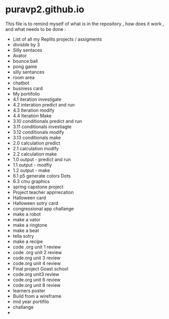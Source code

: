 # puravp2.github.io
This file is to remind myself of what is in the repository , how does it work , and what needs to be done :
- List of all my Replits projects / assigments
-  divisble by 3
-  Silly sentaces
-  Avator
-  bounce ball
-  pong game
-  silly sentances
-  room area
-  chatbot
-  busniess card
-  My portifolio
-  4.1 iteration investigate
-  4.2 interation predict and run
-  4.3 Iteration modify
-  4.4 Iteration Make
-  3.10 conditionals predict and run
-  3.11 conditionals investiagte
-  3.12 conditionals modify
-  3.13 conditionals make
-  2.0 calculation predict
-  2.1 calculation modify
-  2.2 calculation make
-  1.0 output - predict and run
-  1.1 output - modfiy
-  1.2 output - make
-  6.1 p5 generate colors Dots
-  6.3 cmu graphics
-  spring capstone project
-  Project teacher apprrecation
-  Halloween card
-  Halloween sotry card
-  congressional app challange
-  make a robot
-  make a vator
-  make a ringtone
-  make a beat
-  tella sotry
-  make a recipe
-  code .org unit 1 review
-  code .org unit 2 review
-  code.org unit 3 review
-  code.org unit 4 review
-  Final project Goast school
-  code.org unit3 review
-  code.org unit 6 review
-  code.org unit 8 review
-  learners poster
-  Build from a wireframe
- mid year portifilo
-  challange
-  
